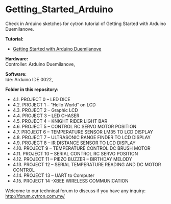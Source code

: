 # Getting_Started_Arduino
Check in Arduino sketches for cytron tutorial of Getting Started with Arduino Duemilanove. 

<b>Tutorial:</b>
<ul><li><a href="http://tutorial.cytron.com.my/2011/08/11/arduino-tutorial/" target="_blank"> Getting Started with Arduino Duemilanove</a></li></ul>

<b>Hardware:</b><br/>
Controller: Arduino Duemilanove,<br/>

<b>Software:</b><br/>
Ide: Arduino IDE 0022,<br/>

<b>Folder in this repository:</b>
<ul>
<li>4.1. PROJECT 0 – LED DICE</li>
<li>4.2. PROJECT 1 – “Hello World” on LCD</li>
<li>4.3. PROJECT 2 – Graphic LCD</li>
<li>4.4. PROJECT 3 – LED CHASER</li>
<li>4.5. PROJECT 4 – KNIGHT RIDER LIGHT BAR</li>
<li>4.6. PROJECT 5 – CONTROL RC SERVO MOTOR POSITION</li>
<li>4.7. PROJECT 6 – TEMPERATURE SENSOR LM35 TO LCD DISPLAY</li>
<li>4.8. PROJECT 7 – ULTRASONIC RANGE FINDER TO LCD DISPLAY</li>
<li>4.9. PROJECT 8 – IR DISTANCE SENSOR TO LCD DISPLAY</li>
<li>4.10. PROJECT 9 – TEMPERATURE CONTROL DC BRUSH MOTOR</li>
<li>4.11. PROJECT 10 – SERIAL CONTROL RC SERVO POSITION</li>
<li>4.12. PROJECT 11 – PIEZO BUZZER – BIRTHDAY MELODY</li>
<li>4.13. PROJECT 12 – SERIAL TEMPERATURE READING AND DC MOTOR CONTROL</li>
<li>4.14. PROJECT 13 – UART to Computer</li>
<li>4.15. PROJECT 14 -XBEE WIRELESS COMMUNICATION</li>
</ul>

Welcome to our technical forum to discuss if you have any inquiry: http://forum.cytron.com.my/<br/>
